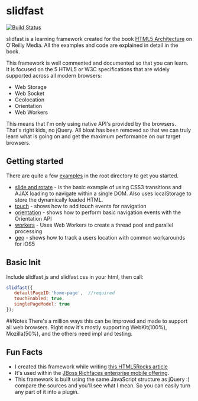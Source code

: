 # slidfast #
[![Build Status](https://secure.travis-ci.org/slidfast/slidfast.png)](http://travis-ci.org/slidfast/slidfast)

slidfast is a learning framework created for the book [HTML5 Architecture](http://shop.oreilly.com/product/0636920024088.do) on O'Reilly Media.
All the examples and code are explained in detail in the book.

This framework is well commented and documented so that you can learn. It is focused on the 5
HTML5 or W3C specifications that are widely supported across all modern browsers:

* Web Storage
* Web Socket
* Geolocation
* Orientation
* Web Workers

This means that I'm only using native API's provided by the browsers. That's right kids, no jQuery. All bloat has been removed so that we can
truly learn what is going on and get the maximum performance on our target browsers.

## Getting started
There are quite a few [examples](/slidfast/slidfast/tree/master/example/) in the root directory to get you started.
* [slide and rotate](/slidfast/slidfast/tree/master/example/index.html) - is the basic example of using CSS3 transitions and AJAX loading to navigate within a single DOM. Also uses localStorage to store the dynamically loaded HTML.
* [touch](/slidfast/slidfast/tree/master/example/touch/) - shows how to add touch events for navigation
* [orientation](/slidfast/slidfast/tree/master/example/orientation) - shows how to perform basic navigation events with the Orientation API
* [workers](/slidfast/slidfast/tree/master/example/workers) - Uses Web Workers to create a thread pool and parallel processing
* [geo](/slidfast/slidfast/tree/master/example/geo) - shows how to track a users location with common workarounds for iOS5

## Basic Init
Include slidfast.js and slidfast.css in your html, then call:
```javascript
slidfast({
   defaultPageID:'home-page',  //required
   touchEnabled: true,
   singlePageModel: true
});
```

##Notes
There's a million ways this can be improved and made to support all web browsers. Right now it's mostly supporting WebKit(100%), Mozilla(50%), and the others need impl and testing.

## Fun Facts
* I created this framework while writing [this HTML5Rocks article](http://www.html5rocks.com/en/mobile/optimization-and-performance/)
* It's used within the [JBoss Richfaces enterprise mobile offering](https://github.com/richfaces/components/tree/develop/mobile-compatibility).
* This framework is built using the same JavaScript structure as jQuery :) compare the sources and you'll see what I mean. So you can easily turn any part of it into a plugin.